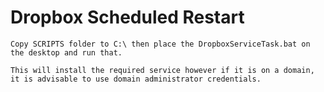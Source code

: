 # Dropbox Scheduled Restart
```
Copy SCRIPTS folder to C:\ then place the DropboxServiceTask.bat on the desktop and run that.
```
```
This will install the required service however if it is on a domain, 
it is advisable to use domain administrator credentials.
```
